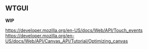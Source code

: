 ##  WTGUI

__WIP__

https://developer.mozilla.org/en-US/docs/Web/API/Touch_events
https://developer.mozilla.org/en-US/docs/Web/API/Canvas_API/Tutorial/Optimizing_canvas
